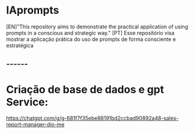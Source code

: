 # IAprompts
 [EN]"This repository aims to demonstrate the practical application of using prompts in a conscious and strategic way."
 [PT] Esse repositório visa mostrar a aplicação prática do uso de prompts de forma consciente e estratégica 
## ------

# Criação de base de dados e gpt Service: 

https://chatgpt.com/g/g-681f7f35ebe88191bd2ccbad90892a48-sales-report-manager-dio-me
